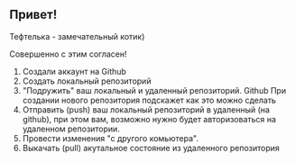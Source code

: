 ## Привет!

Тефтелька - замечательный котик)

Совершенно с этим согласен!

1. Cоздали аккаунт на Github
2. Создать локальный репозиторий
3. "Подружить" ваш локальный и удаленный репозиторий. Github При создании нового репозитория подскажет как это можно сделать
4. Отправить (push) ваш локальный репозиторий в удаленный (на github), при этом вам, возможно нужно будет авторизоваться на удаленном репозитории.
5. Провести изменения "с другого комьютера".
6. Выкачать (pull) акутальное состояние из удаленного репозитория